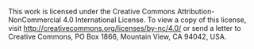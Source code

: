 This work is licensed under the Creative Commons Attribution-NonCommercial 4.0 International License. To view a copy of this license,
visit http://creativecommons.org/licenses/by-nc/4.0/ or send a letter to Creative Commons, PO Box 1866, Mountain View, CA 94042, USA.

